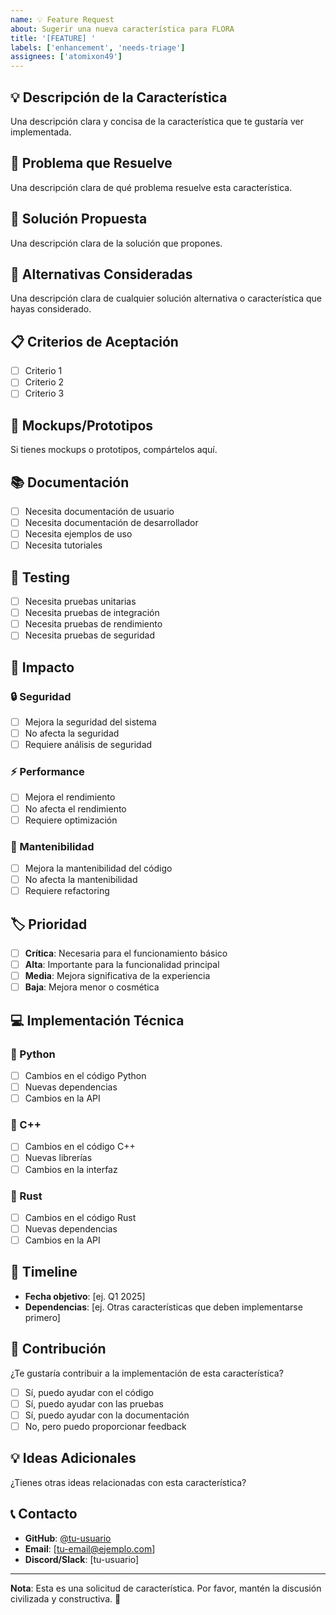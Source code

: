 ```yaml
---
name: 💡 Feature Request
about: Sugerir una nueva característica para FLORA
title: '[FEATURE] '
labels: ['enhancement', 'needs-triage']
assignees: ['atomixon49']
---
```


## 💡 Descripción de la Característica

Una descripción clara y concisa de la característica que te gustaría ver implementada.

## 🎯 Problema que Resuelve

Una descripción clara de qué problema resuelve esta característica.

## 💭 Solución Propuesta

Una descripción clara de la solución que propones.

## 🔄 Alternativas Consideradas

Una descripción clara de cualquier solución alternativa o característica que hayas considerado.

## 📋 Criterios de Aceptación

- [ ] Criterio 1
- [ ] Criterio 2
- [ ] Criterio 3

## 🎨 Mockups/Prototipos

Si tienes mockups o prototipos, compártelos aquí.

## 📚 Documentación

- [ ] Necesita documentación de usuario
- [ ] Necesita documentación de desarrollador
- [ ] Necesita ejemplos de uso
- [ ] Necesita tutoriales

## 🧪 Testing

- [ ] Necesita pruebas unitarias
- [ ] Necesita pruebas de integración
- [ ] Necesita pruebas de rendimiento
- [ ] Necesita pruebas de seguridad

## 🚀 Impacto

### 🔒 Seguridad
- [ ] Mejora la seguridad del sistema
- [ ] No afecta la seguridad
- [ ] Requiere análisis de seguridad

### ⚡ Performance
- [ ] Mejora el rendimiento
- [ ] No afecta el rendimiento
- [ ] Requiere optimización

### 🔧 Mantenibilidad
- [ ] Mejora la mantenibilidad del código
- [ ] No afecta la mantenibilidad
- [ ] Requiere refactoring

## 🏷️ Prioridad

- [ ] **Crítica**: Necesaria para el funcionamiento básico
- [ ] **Alta**: Importante para la funcionalidad principal
- [ ] **Media**: Mejora significativa de la experiencia
- [ ] **Baja**: Mejora menor o cosmética

## 💻 Implementación Técnica

### 🐍 Python
- [ ] Cambios en el código Python
- [ ] Nuevas dependencias
- [ ] Cambios en la API

### 🔧 C++
- [ ] Cambios en el código C++
- [ ] Nuevas librerías
- [ ] Cambios en la interfaz

### 🦀 Rust
- [ ] Cambios en el código Rust
- [ ] Nuevas dependencias
- [ ] Cambios en la API

## 📅 Timeline

- **Fecha objetivo**: [ej. Q1 2025]
- **Dependencias**: [ej. Otras características que deben implementarse primero]

## 🤝 Contribución

¿Te gustaría contribuir a la implementación de esta característica?

- [ ] Sí, puedo ayudar con el código
- [ ] Sí, puedo ayudar con las pruebas
- [ ] Sí, puedo ayudar con la documentación
- [ ] No, pero puedo proporcionar feedback

## 💡 Ideas Adicionales

¿Tienes otras ideas relacionadas con esta característica?

## 📞 Contacto

- **GitHub**: [@tu-usuario](https://github.com/tu-usuario)
- **Email**: [tu-email@ejemplo.com]
- **Discord/Slack**: [tu-usuario]

---

**Nota**: Esta es una solicitud de característica. Por favor, mantén la discusión civilizada y constructiva. 🌸





